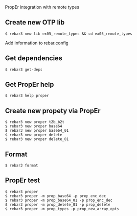 PropEr integration with remote types

Create new OTP lib
-----
    $ rebar3 new lib ex05_remote_types && cd ex05_remote_types

Add information to rebar.config

Get dependencies
-----
    $ rebar3 get-deps


Get PropEr help
-----
    $ rebar3 help proper


Create new propety via PropEr
-----
    $ rebar3 new proper t2b_b2t
	$ rebar3 new proper base64
	$ rebar3 new proper base64_01
	$ rebar3 new proper delete
	$ rebar3 new proper delete_01
    

Format
-----
    $ rebar3 format


PropEr test
-----
    $ rebar3 proper
	$ rebar3 proper -m prop_base64 -p prop_enc_dec
	$ rebar3 proper -m prop_base64_01 -p prop_enc_dec
	$ rebar3 proper -m prop_delete_01 -p prop_delete
	$ rebar3 proper -m prop_types -p prop_new_array_opts
